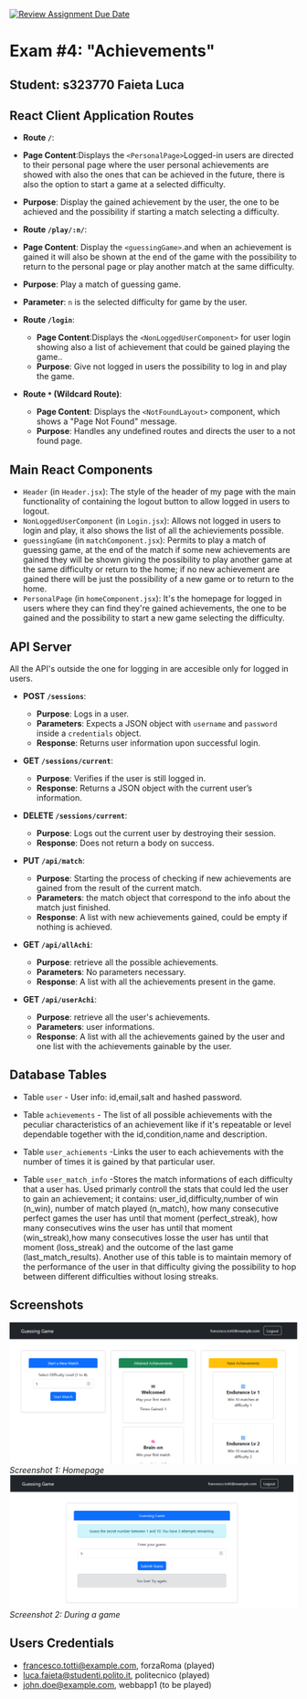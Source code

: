 [![Review Assignment Due Date](https://classroom.github.com/assets/deadline-readme-button-22041afd0340ce965d47ae6ef1cefeee28c7c493a6346c4f15d667ab976d596c.svg)](https://classroom.github.com/a/L6J_jFK7)
# Exam #4: "Achievements"
## Student: s323770 Faieta Luca 

## React Client Application Routes

- **Route `/`**:
- **Page Content**:Displays the `<PersonalPage>`Logged-in users are directed to their personal page where the user personal achievements are showed with also the ones that can be achieved in the future, there is also the option to start a game at a selected difficulty.
- **Purpose**: Display the gained achievement by the user, the one to be achieved and the possibility if starting a match selecting a difficulty.

- **Route `/play/:n/`**: 
- **Page Content**: Display the `<guessingGame>`.and when an achievement is gained it will also be shown at the end of the game with the possibility to return to the personal page or play another match at the same difficulty.
- **Purpose**: Play a match of guessing game. 
- **Parameter**: `n` is the selected difficulty for game by the user.

- **Route `/login`**:
  - **Page Content**:Displays the `<NonLoggedUserComponent>` for user login showing also a list of achievement that could be gained playing the game.. 
   - **Purpose**: Give not logged in users the possibility to log in and play the game.

- **Route `*` (Wildcard Route)**: 
  - **Page Content**: Displays the `<NotFoundLayout>` component, which shows a "Page Not Found" message.
  - **Purpose**: Handles any undefined routes and directs the user to a not found page.


## Main React Components

- `Header` (in `Header.jsx`): The style of the header of my page with the main functionality of containing the logout button to allow logged in users to logout.
- `NonLoggedUserComponent` (in `Login.jsx`): Allows not logged in users to login and play, it also shows the list of all the achieviements possible.
- `guessingGame` (in `matchComponent.jsx`): Permits to play a match of guessing game, at the end of the match if some new achievements are gained they will be shown giving the possibility to play another game at the same difficulty or return to the home; if no new achievement are gained there will be just the possibility of a new game or to return to the home.
- `PersonalPage` (in `homeComponent.jsx`): It's the homepage for logged in users where they can find they're gained achievements, the one to be gained and the possibility to start a new game selecting the difficulty.



## API Server
All the API's outside the one for logging in are accesible only for logged in users.
- **POST `/sessions`**: 
  - **Purpose**: Logs in a user.
  - **Parameters**: Expects a JSON object with `username` and `password` inside a `credentials` object.
  - **Response**: Returns user information upon successful login.

- **GET  `/sessions/current`**: 
  - **Purpose**: Verifies if the user is still logged in.
  - **Response**: Returns a JSON object with the current user’s information.

- **DELETE  `/sessions/current`**: 
  - **Purpose**: Logs out the current user by destroying their session.
  - **Response**: Does not return a body on success.
- **PUT `/api/match`**: 
  - **Purpose**: Starting the process of checking if new achievements are gained from the result of the current match.
  - **Parameters**: the match object that correspond to the info about the match just finished.
  - **Response**: A list with new achievements gained, could be empty if nothing is achieved.
- **GET `/api/allAchi`**: 
  - **Purpose**: retrieve all the possible achievements.
  - **Parameters**: No parameters necessary.
  - **Response**: A list with all the achievements present in the game.
- **GET `/api/userAchi`**: 
  - **Purpose**: retrieve all the user's achievements.
  - **Parameters**: user informations.
  - **Response**: A list with all the achievements gained by the user and one list with the achievements gainable by the user.


## Database Tables

- Table `user` - User info: id,email,salt and hashed password.

- Table `achievements` - The list of all possible achievements with the peculiar characteristics of an achievement like if it's repeatable or level dependable together with the id,condition,name and description.

- Table `user_achiements` -Links the user to each achievements with the number of times it is gained by that particular user.

- Table `user_match_info` -Stores the match informations of each difficulty that a user has. Used primarly controll the stats that could led the user to gain an achievement; it contains: user_id,difficulty,number of win (n_win), number of match played (n_match), how many consecutive perfect games the user has until that moment (perfect_streak), how many consecutives wins the user has until that moment (win_streak),how many consecutives losse the user has until that moment (loss_streak) and the outcome of the last game (last_match_results). Another use of this table is to maintain memory of the performance of the user in that difficulty giving the possibility to hop between different difficulties without losing streaks.



## Screenshots

![Screenshot1](./img/homepage.png)
*Screenshot 1: Homepage*
![Screenshot2](./img/game.png)
*Screenshot 2: During a game*

## Users Credentials

- francesco.totti@example.com, forzaRoma (played)
- luca.faieta@studenti.polito.it, politecnico (played)
- john.doe@example.com, webbapp1 (to be played)
